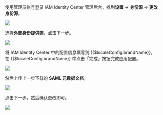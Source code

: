 <IntegrationDetailCard title="配置 IAM Identity Center">

使用管理员账号登录 IAM Identity Center 管理后台，找到**设置** -> **身份源** -> **更改身份源**。

![](~@imagesZhCn/integration/aws-iam-identity-center/2-1.jpg)

选择**外部身份提供商**，点击下一步。

![](~@imagesZhCn/integration/aws-iam-identity-center/2-2.jpg)

将 IAM Identity Center 中的配置信息填写到 {{$localeConfig.brandName}}，在 {{$localeConfig.brandName}} 中点击「完成」按钮完成应用配置。

![](~@imagesZhCn/integration/aws-iam-identity-center/2-3.jpg)

然后上传上一步下载的 **SAML 元数据文档**。

![](~@imagesZhCn/integration/aws-iam-identity-center/2-4.jpg)

点击下一步，然后确认更改即可。

![](~@imagesZhCn/integration/aws-iam-identity-center/2-5.jpg)

</IntegrationDetailCard>
